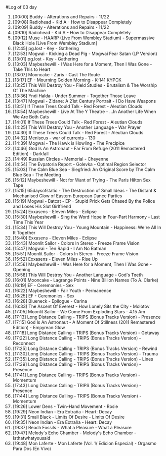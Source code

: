 #Log of 03 day

1. [00:00] Buddy - Alterations and Repairs - 11/22
1. [09:08] Radiohead - Kid A - How to Disappear Completely
1. [09:09] Buddy - Alterations and Repairs - 11/22
1. [09:10] Radiohead - Kid A - How to Disappear Completely
1. [09:12] Muse - HAARP (Live From Wembley Stadium) - Supermassive Black Hole [Live From Wembley Stadium]
1. [12:45] pg.lost - Key - Gathering
1. [12:53] Mogwai - Kicking a Dead Pig - Mogwai Fear Satan (LP Version)
1. [13:01] pg.lost - Key - Gathering
1. [13:03] Maybeshewill - I Was Here for a Moment, Then I Was Gone - Take This to Heart
1. [13:07] Mooncake - Zaris - Cast The Route
1. [13:17] EF - Mourning Golden Morning - K-141 KYPCK
1. [13:25] This Will Destroy You - Field Studies - Brutalism & The Worship Of The Machine
1. [13:36] Yndi Halda - Under Summer - Together Those Leave
1. [13:47] Mogwai - Zidane: A 21st Century Portrait - I Do Have Weapons
1. [13:51] If These Trees Could Talk - Red Forest - Aleutian Clouds
1. [13:54] Maybeshewill - Live At The Y Theatre - ...In Another Life When We Are Both Cats
1. [14:01] If These Trees Could Talk - Red Forest - Aleutian Clouds
1. [14:25] This Will Destroy You - Another Language - War Prayer
1. [14:30] If These Trees Could Talk - Red Forest - Aleutian Clouds
1. [14:32] Meniscus - war of currents - 130
1. [14:39] Mogwai - The Hawk is Howling - The Precipice
1. [14:46] God Is An Astronaut - Far From Refuge (2011 Remastered Edition) - Darkfall
1. [14:49] Russian Circles - Memorial - Cheyenne
1. [14:54] The Evpatoria Report - Golevka - Optimal Region Selector
1. [15:03] The Calm Blue Sea - Siegfried: An Original Score by The Calm Blue Sea - The Meeting
1. [15:12] Maybeshewill - Not for Want of Trying - The Paris Hilton Sex Tape
1. [15:15] 65daysofstatic - The Destruction of Small Ideas - The Distant & Mechanised Glow of Eastern European Dance Parties
1. [15:19] Mogwai - Batcat - EP - Stupid Prick Gets Chased By the Police and Loses His Slut Girlfriend
1. [15:24] Exxasens - Eleven Miles - Eclipse
1. [15:30] Maybeshewill - Sing the Word Hope in Four-Part Harmony - Last Time This Year
1. [15:34] This Will Destroy You - Young Mountain - Happiness: We're All In It Together
1. [15:40] Exxasens - Eleven Miles - Eclipse
1. [15:43] Moonlit Sailor - Colors In Stereo - Freeze Frame Vision
1. [15:47] Mogwai - Ten Rapid - I Am No Batman
1. [15:51] Moonlit Sailor - Colors In Stereo - Freeze Frame Vision
1. [15:52] Exxasens - Eleven Miles - Rise Up
1. [15:56] Maybeshewill - I Was Here for a Moment, Then I Was Gone - Opening
1. [15:58] This Will Destroy You - Another Language - God's Teeth
1. [16:01] Mooncake - Lagrange Points - Nine Billion Names (To A. Clarke)
1. [16:19] EF - Ceremonies - Sex
1. [16:22] Maybeshewill - Fair Youth - Permanence
1. [16:25] EF - Ceremonies - Sex
1. [16:28] Blueneck - Epilogue - Carina
1. [16:33] The Ascent Of Everest - How Lonely Sits the City - Molotov
1. [17:05] Moonlit Sailor - We Come From Exploding Stars - 4.15 Am
1. [17:13] Long Distance Calling - TRIPS (Bonus Tracks Version) - Presence
1. [17:15] God Is An Astronaut - A Moment Of Stillness (2011 Remastered Edition) - Empyrean Glow
1. [17:18] Long Distance Calling - TRIPS (Bonus Tracks Version) - Getaway
1. [17:22] Long Distance Calling - TRIPS (Bonus Tracks Version) - Reconnect
1. [17:25] Long Distance Calling - TRIPS (Bonus Tracks Version) - Rewind
1. [17:30] Long Distance Calling - TRIPS (Bonus Tracks Version) - Trauma
1. [17:35] Long Distance Calling - TRIPS (Bonus Tracks Version) - Lines
1. [17:39] Long Distance Calling - TRIPS (Bonus Tracks Version) - Presence
1. [17:41] Long Distance Calling - TRIPS (Bonus Tracks Version) - Momentum
1. [17:43] Long Distance Calling - TRIPS (Bonus Tracks Version) - Presence
1. [17:44] Long Distance Calling - TRIPS (Bonus Tracks Version) - Momentum
1. [19:26] Lower Dens - Twin-Hand Movement - Rosie
1. [19:29] Neon Indian - Era Extraña - Heart: Decay
1. [19:31] Small Black - Limits Of Desire - Limits Of Desire
1. [19:35] Neon Indian - Era Extraña - Heart: Decay
1. [19:37] Beach Fossils - What a Pleasure - What a Pleasure
1. [19:47] Melody's Echo Chamber - Melody's Echo Chamber - Isthatwhatyousaid
1. [19:48] Mon Laferte - Mon Laferte (Vol. 1/ Edicion Especial) - Orgasmo Para Dos (En Vivo)
